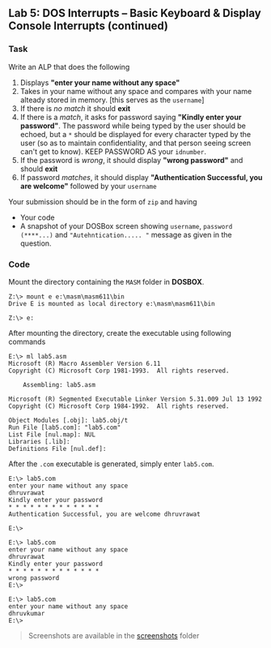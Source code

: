 ## Lab 5: DOS Interrupts – Basic Keyboard & Display Console Interrupts (continued)

### Task

Write an ALP that does the following 

1. Displays **"enter your name without any space"**
2. Takes in your name without any space and compares with your name alteady stored in memory. [this serves as the `username`]
3. If there is *no match* it should **exit**
4. If there is a *match*, it asks for password saying **"Kindly enter your password"**. The password while being typed by the user should be echoed, but a `*` should be displayed for every character typed by the user (so as to maintain confidentiality, and that person seeing screen can't get to know). KEEP PASSWORD AS your `idnumber`. 
5. If the password is *wrong*, it should display **"wrong password"** and should **exit**
6. If password *matches*, it should display **"Authentication Successful, you are welcome"** followed by your `username`

Your submission should be in the form of `zip` and having 
- Your code 
- A snapshot of your DOSBox screen showing `username`, `password (****...)` and `"Autehntication..... "` message as given in the question. 

### Code
Mount the directory containing the `MASM` folder in **DOSBOX**.
```dosbox
Z:\> mount e e:\masm\masm611\bin
Drive E is mounted as local directory e:\masm\masm611\bin

Z:\> e:
```
After mounting the directory, create the executable using following commands
```
E:\> ml lab5.asm
Microsoft (R) Macro Assembler Version 6.11
Copyright (C) Microsoft Corp 1981-1993.  All rights reserved.

    Assembling: lab5.asm

Microsoft (R) Segmented Executable Linker Version 5.31.009 Jul 13 1992
Copyright (C) Microsoft Corp 1984-1992.  All rights reserved.

Object Modules [.obj]: lab5.obj/t
Run File [lab5.com]: "lab5.com"
List File [nul.map]: NUL
Libraries [.lib]:
Definitions File [nul.def]:
```
After the `.com` executable is generated, simply enter `lab5.com`.

```dosbox
E:\> lab5.com
enter your name without any space
dhruvrawat
Kindly enter your password
* * * * * * * * * * * * * 
Authentication Successful, you are welcome dhruvrawat

E:\>
```
```dosbox
E:\> lab5.com
enter your name without any space
dhruvrawat
Kindly enter your password
* * * * * * * * * * * * * 
wrong password
E:\>
```
```dosbox
E:\> lab5.com
enter your name without any space
dhruvkumar
E:\>
```
> Screenshots are available in the [screenshots](screenshots/) folder